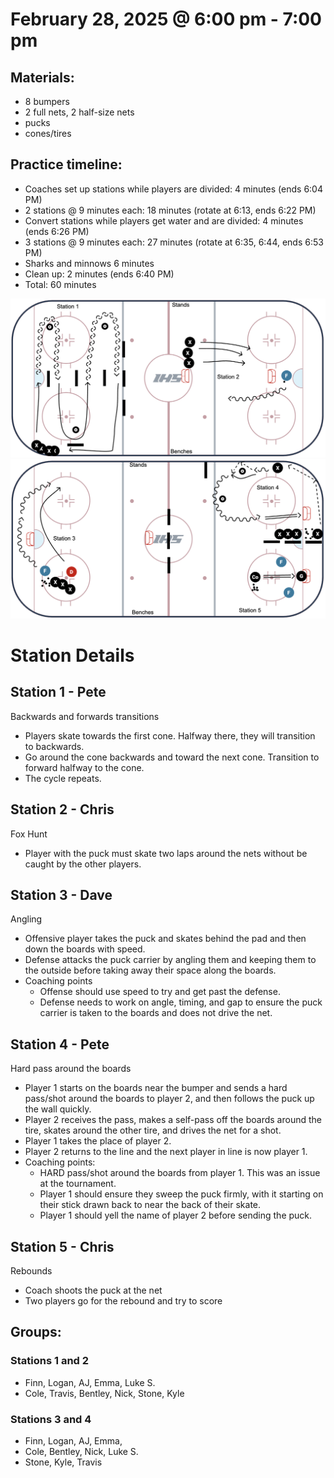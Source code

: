 # February 28, 2025 @ 6:00 pm - 7:00 pm

## Materials:
- 8 bumpers
- 2 full nets, 2 half-size nets
- pucks
- cones/tires

## Practice timeline:
- Coaches set up stations while players are divided: 4 minutes (ends 6:04 PM)
- 2 stations @ 9 minutes each: 18 minutes (rotate at 6:13, ends 6:22 PM)
- Convert stations while players get water and are divided: 4 minutes (ends 6:26 PM)
- 3 stations @ 9 minutes each: 27 minutes (rotate at 6:35, 6:44, ends 6:53 PM)
- Sharks and minnows 6 minutes
- Clean up: 2 minutes (ends 6:40 PM)
- Total: 60 minutes

<img src="https://github.com/salter14/hockey/blob/main/drill_diagrams/Practice_layout_20250228_pt1.png" alt="alt" width="600px">
<img src="https://github.com/salter14/hockey/blob/main/drill_diagrams/Practice_layout_20250228_pt2.png" alt="alt" width="600px">

# Station Details

## Station 1 - Pete
Backwards and forwards transitions
- Players skate towards the first cone. Halfway there, they will transition to backwards.
- Go around the cone backwards and toward the next cone. Transition to forward halfway to the cone.
- The cycle repeats.

## Station 2 - Chris
Fox Hunt
- Player with the puck must skate two laps around the nets without be caught by the other players.

## Station 3 - Dave
Angling
- Offensive player takes the puck and skates behind the pad and then down the boards with speed.
- Defense attacks the puck carrier by angling them and keeping them to the outside before taking away their space along the boards.
- Coaching points
    - Offense should use speed to try and get past the defense.
    - Defense needs to work on angle, timing, and gap to ensure the puck carrier is taken to the boards and does not drive the net.

## Station 4 - Pete
Hard pass around the boards
- Player 1 starts on the boards near the bumper and sends a hard pass/shot around the boards to player 2, and then follows the puck up the wall quickly.
- Player 2 receives the pass, makes a self-pass off the boards around the tire, skates around the other tire, and drives the net for a shot.
- Player 1 takes the place of player 2.
- Player 2 returns to the line and the next player in line is now player 1.
- Coaching points:
  - HARD pass/shot around the boards from player 1. This was an issue at the tournament.
  - Player 1 should ensure they sweep the puck firmly, with it starting on their stick drawn back to near the back of their skate.
  - Player 1 should yell the name of player 2 before sending the puck.

## Station 5 - Chris
Rebounds
- Coach shoots the puck at the net
- Two players go for the rebound and try to score

## Groups:
### Stations 1 and 2
- Finn, Logan, AJ, Emma, Luke S.
- Cole, Travis, Bentley, Nick, Stone, Kyle

### Stations 3 and 4
- Finn, Logan, AJ, Emma, 
- Cole, Bentley, Nick, Luke S.
- Stone, Kyle, Travis
